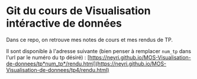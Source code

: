 # Git du cours de Visualisation intéractive de données

Dans ce repo, on retrouve mes notes de cours et mes rendus de TP.

Il sont disponible à l'adresse suivante (bien penser à remplacer `num_tp` dans l'url par le numéro du tp désiré) : [https://neyri.github.io/MOS-Visualisation-de-donnees/tp*num_tp*/rendu.html](https://neyri.github.io/MOS-Visualisation-de-donnees/tp4/rendu.html)

